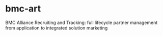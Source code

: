 # bmc-art
BMC Alliance Recruiting and Tracking: full lifecycle partner management from application to integrated solution marketing
